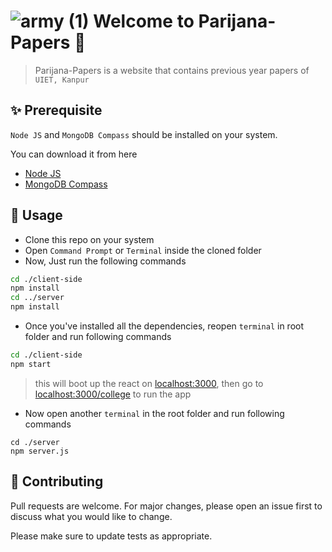 
# ![army (1)](https://user-images.githubusercontent.com/55861951/116801406-51d63880-ab27-11eb-92c8-e79e1605a236.png) Welcome to Parijana-Papers 👋

> Parijana-Papers is a website that contains previous year papers of `UIET, Kanpur`

## ✨ Prerequisite
`Node JS` and `MongoDB Compass` should be installed on your system.

You can download it from here
- [Node JS](https://nodejs.org/en/)
- [MongoDB Compass](https://fastdl.mongodb.org/windows/mongodb-windows-x86_64-4.4.5-signed.msi)


## 🚀 Usage
- Clone this repo on your system 
- Open `Command Prompt` or `Terminal` inside the cloned folder
- Now, Just run the following commands
```sh
cd ./client-side
npm install
cd ../server
npm install
```
- Once you've installed all the dependencies, reopen `terminal` in root folder and run following commands
```sh
cd ./client-side
npm start
```
> this will boot up the react on [localhost:3000](http://localhost:3000), then go to  [localhost:3000/college](http://localhost:3000/college) to run the app

- Now open another `terminal` in the root folder and run following commands
```
cd ./server
npm server.js
```

## 🤝 Contributing
Pull requests are welcome. For major changes, please open an issue first to discuss what you would like to change.

Please make sure to update tests as appropriate.
